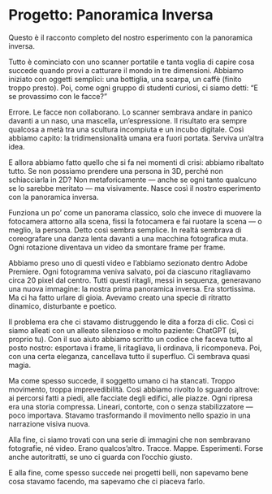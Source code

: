 # Progetto: Panoramica Inversa

Questo è il racconto completo del nostro esperimento con la panoramica inversa.

Tutto è cominciato con uno scanner portatile e tanta voglia di capire cosa succede quando provi a catturare il mondo in tre dimensioni. Abbiamo iniziato con oggetti semplici: una bottiglia, una scarpa, un caffè (finito troppo presto). Poi, come ogni gruppo di studenti curiosi, ci siamo detti: “E se provassimo con le facce?”

Errore. Le facce non collaborano. Lo scanner sembrava andare in panico davanti a un naso, una mascella, un’espressione. Il risultato era sempre qualcosa a metà tra una scultura incompiuta e un incubo digitale. Così abbiamo capito: la tridimensionalità umana era fuori portata. Serviva un’altra idea.

E allora abbiamo fatto quello che si fa nei momenti di crisi: abbiamo ribaltato tutto. Se non possiamo prendere una persona in 3D, perché non schiacciarla in 2D? Non metaforicamente — anche se ogni tanto qualcuno se lo sarebbe meritato — ma visivamente. Nasce così il nostro esperimento con la panoramica inversa.

Funziona un po’ come un panorama classico, solo che invece di muovere la fotocamera attorno alla scena, fissi la fotocamera e fai ruotare la scena — o meglio, la persona. Detto così sembra semplice. In realtà sembrava di coreografare una danza lenta davanti a una macchina fotografica muta. Ogni rotazione diventava un video da smontare frame per frame.

Abbiamo preso uno di questi video e l’abbiamo sezionato dentro Adobe Premiere. Ogni fotogramma veniva salvato, poi da ciascuno ritagliavamo circa 20 pixel dal centro. Tutti questi ritagli, messi in sequenza, generavano una nuova immagine: la nostra prima panoramica inversa. Era stortissima. Ma ci ha fatto urlare di gioia. Avevamo creato una specie di ritratto dinamico, disturbante e poetico.

Il problema era che ci stavamo distruggendo le dita a forza di clic. Così ci siamo alleati con un alleato silenzioso e molto paziente: ChatGPT (sì, proprio tu). Con il suo aiuto abbiamo scritto un codice che faceva tutto al posto nostro: esportava i frame, li ritagliava, li ordinava, li ricomponeva. Poi, con una certa eleganza, cancellava tutto il superfluo. Ci sembrava quasi magia.

Ma come spesso succede, il soggetto umano ci ha stancati. Troppo movimento, troppa imprevedibilità. Così abbiamo rivolto lo sguardo altrove: ai percorsi fatti a piedi, alle facciate degli edifici, alle piazze. Ogni ripresa era una storia compressa. Lineari, contorte, con o senza stabilizzatore — poco importava. Stavamo trasformando il movimento nello spazio in una narrazione visiva nuova.

Alla fine, ci siamo trovati con una serie di immagini che non sembravano fotografie, né video. Erano qualcos’altro. Tracce. Mappe. Esperimenti. Forse anche autoritratti, se uno ci guarda con l’occhio giusto.

E alla fine, come spesso succede nei progetti belli, non sapevamo bene cosa stavamo facendo, ma sapevamo che ci piaceva farlo.
